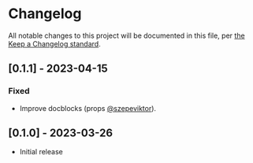 # Changelog

All notable changes to this project will be documented in this file, per [the Keep a Changelog standard](http://keepachangelog.com/).

## [0.1.1] - 2023-04-15

### Fixed

- Improve docblocks (props [@szepeviktor](https://github.com/szepeviktor)).

## [0.1.0] - 2023-03-26
- Initial release
